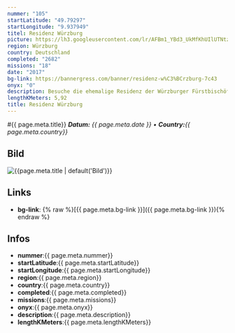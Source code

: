 ```yaml
---
nummer: "105"
startLatitude: "49.79297"
startLongitude: "9.937949"
titel: Residenz Würzburg
picture: https://lh3.googleusercontent.com/lr/AFBm1_YBd3_UkMfKhUIlUTNtz6YumxkA29f7dAUaBDvXs_D_OfFzGY7x0zjd66emt1fNaH1nZJUBKz_U08V2prQqvwTuxShcnNIm0UJ_J5CQv2hKzIjBUj_0ed2I9XX2ZIvsZZNDfV832Ubh7q6tQxooY7HMOZ2MeEEjjsxVQK-WnLN9OhvjfP8mAWTSdyT0VsO250igez6va_1eJBeRsGoFYfx7hK0p7kPV_tQDg1oFRqEXO4dNnItJrifoMwbrTfN5JJdsxSzutX21pNjzRWRlULIpnIiV9l1iBDy_76IeqUWWC74-XJbqShV_mTFFE_FhFWIjT0tsRe9Xl8TsVJgpW5fjvrzyXUo7FHQyADjeaU-OBNRPJjU6Vv0cYcfQ7wSKjooF6V56magUWa6-dGBc1QAGuy7kWyH4UtwP6hp2NcIageR4DHgS3GFE54xiRW0PxgBaQu01ltnISi0yoza7cg5brl8o9FRsPuNHvzo6ZYw2IhhvsBYIuSqJHQ6ejDBdD96a5V9XETIfoKiUp5qBEfqg49_fEbBAkhOYVY4AiyE8nLO2g3iIsOFgswemVUSBlNSY1WjWIkazkS4UbbY1Ln30g5Sc1s0KuOajiONa8UbWMW1WlLlkVq5qMjcdW0xJSNUMGNDjJ8nnAlTysku9_Wstg01vy38HBjJ_IfdItlXEFCl7d9NdN4rkFmlp01xOaQCAdTw8JQ
region: Würzburg
country: Deutschland
completed: "2682"
missions: "18"
date: "2017"
bg-link: https://bannergress.com/banner/residenz-w%C3%BCrzburg-7c43
onyx: "0"
description: Besuche die ehemalige Residenz der Würzburger Fürstbischöfe. Mosaik Mission. Bitte vorher die Öffnungszeiten beachten.
lengthKMeters: 5,92
title: Residenz Würzburg
---
```


#{{ page.meta.title}}
_**Datum:** {{ page.meta.date }} • **Country:**{{ page.meta.country}}_

## Bild
![{{page.meta.title | default('Bild')}}]({{page.meta.picture}})

## Links
- **bg-link**: {% raw %}[{{ page.meta.bg-link }}]({{ page.meta.bg-link }}){% endraw %}

## Infos
- **nummer**:{{ page.meta.nummer}}
- **startLatitude**:{{ page.meta.startLatitude}}
- **startLongitude**:{{ page.meta.startLongitude}}
- **region**:{{ page.meta.region}}
- **country**:{{ page.meta.country}}
- **completed**:{{ page.meta.completed}}
- **missions**:{{ page.meta.missions}}
- **onyx**:{{ page.meta.onyx}}
- **description**:{{ page.meta.description}}
- **lengthKMeters**:{{ page.meta.lengthKMeters}}

